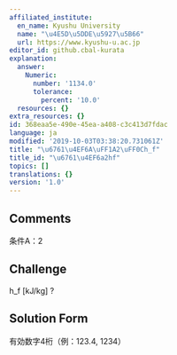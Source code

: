 ```yaml
---
affiliated_institute:
  en_name: Kyushu University
  name: "\u4E5D\u5DDE\u5927\u5B66"
  url: https://www.kyushu-u.ac.jp
editor_id: github.cbal-kurata
explanation:
  answer:
    Numeric:
      number: '1134.0'
      tolerance:
        percent: '10.0'
  resources: {}
extra_resources: {}
id: 368eaa5e-490e-45ea-a408-c3c413d7fdac
language: ja
modified: '2019-10-03T03:38:20.731061Z'
title: "\u6761\u4EF6A\uFF1A2\uFF0Ch_f"
title_id: "\u6761\u4EF6a2hf"
topics: []
translations: {}
version: '1.0'
---
```


## Comments
条件A：2

## Challenge
h_f [kJ/kg] ?

## Solution Form
有効数字4桁（例：123.4,  1234）




